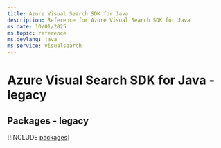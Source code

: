 ```yaml
---
title: Azure Visual Search SDK for Java
description: Reference for Azure Visual Search SDK for Java
ms.date: 10/01/2025
ms.topic: reference
ms.devlang: java
ms.service: visualsearch
---
```

# Azure Visual Search SDK for Java - legacy
## Packages - legacy
[!INCLUDE [packages](visual-search-index.md)]
